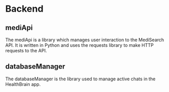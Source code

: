 # Backend
## mediApi
The mediApi is a library which manages user interaction to the MediSearch API. It is written in Python and uses the requests library to make HTTP requests to the API. 

## databaseManager
The databaseManager is the library used to manage active chats in the HealthBrain app. 